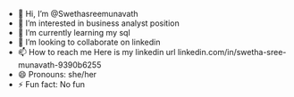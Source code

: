 - 👋 Hi, I’m @Swethasreemunavath
- 👀 I’m interested in business analyst position
- 🌱 I’m currently learning my sql
- 💞️ I’m looking to collaborate on linkedin
- 📫 How to reach me Here is my linkedin url linkedin.com/in/swetha-sree-munavath-9390b6255
- 😄 Pronouns: she/her
- ⚡ Fun fact: No fun 

<!---
Swethasreemunavath/Swethasreemunavath is a ✨ special ✨ repository because its `README.md` (this file) appears on your GitHub profile.
You can click the Preview link to take a look at your changes.
--->
